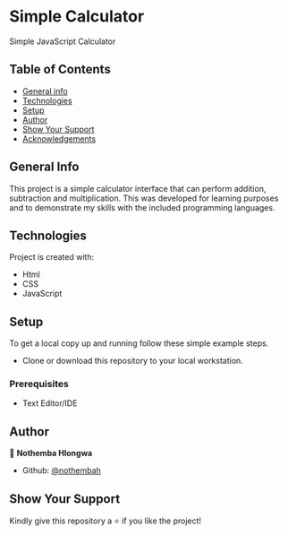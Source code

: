 # Simple Calculator
 Simple JavaScript Calculator

## Table of Contents
* [General info](#general-info)
* [Technologies](#technologies)
* [Setup](#setup)
* [Author](#author)
* [Show Your Support](#show-your-support)
* [Acknowledgements](#acknowledgements)

## General Info
This project is a simple calculator interface that can perform addition, subtraction and multiplication. This was developed for learning purposes and to demonstrate my skills with the included programming languages.

## Technologies
Project is created with:
- Html
- CSS
- JavaScript

## Setup
To get a local copy up and running follow these simple example steps.
- Clone or download this repository to your local workstation.

### Prerequisites
- Text Editor/IDE

## Author
:bust_in_silhouette: **Nothemba Hlongwa**
- Github: [@nothembah](https://github.com/nothembah)

## Show Your Support
Kindly give this repository a :star: if you like the project!

